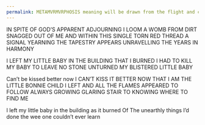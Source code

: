 ```yaml
---
permalink: METAMVRMVRPHOSIS meaning will be drawn from the flight and cries…
---
```

IN SPITE OF GOD’S APPARENT ADJOURNING
 I LOOM A WOMB FROM DIRT SNAGGED OUT OF ME 
AND WITHIN THIS SINGLE TORN RED THREAD A SIGNAL YEARNING 
THE TAPESTRY APPEARS UNRAVELLING THE YEARS IN HARMONY 

I LEFT MY LITTLE BABY 
IN THE BUILDING 
THAT I BURNED 
I HAD TO KILL MY BABY 
TO LEAVE NO STONE UNTURNED
MY BLISTERED LITTLE BABY 

Can’t be kissed better now 
I CAN’T KISS IT BETTER NOW 
THAT I AM THE LITTLE BONNIE CHILD 
I LEFT 
AND ALL THE FLAMES APPEARED TO FOLLOW 
ALWAYS GROWING GLARING STAIR TO 
KNOWING WHERE TO
FIND ME 



I left my little baby in the building as it burned 
Of The unearthly things I’d done the wee one couldn’t ever learn